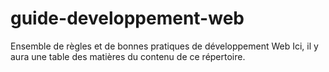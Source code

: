 # guide-developpement-web
Ensemble de règles et de bonnes pratiques de développement Web
Ici, il y aura une table des matières du contenu de ce répertoire.
